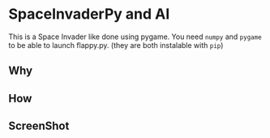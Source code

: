 SpaceInvaderPy and AI
=====================

This is a Space Invader like done using pygame.
You need `numpy` and `pygame` to be able to launch flappy.py. (they are both instalable with `pip`)

Why
---


How
---

ScreenShot
----------
